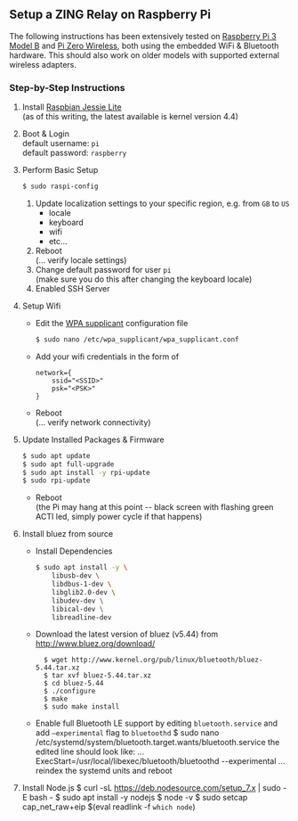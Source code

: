 ## Setup a **ZING** Relay on Raspberry Pi

The following instructions has been extensively tested on [Raspberry Pi 3 Model B](https://www.raspberrypi.org/products/raspberry-pi-3-model-b/) and [Pi Zero Wireless](https://www.raspberrypi.org/products/pi-zero-wireless/), both using the embedded WiFi & Bluetooth hardware. This should also work on older models with supported external wireless adapters.

### Step-by-Step Instructions

1. Install [Raspbian Jessie Lite](https://www.raspberrypi.org/downloads/raspbian/)   
(as of this writing, the latest available is kernel version 4.4)

1. Boot & Login   
default username: `pi`  
default password: `raspberry`

1. Perform Basic Setup
	```bash
	$ sudo raspi-config
	```
	1. Update localization settings to your specific region, e.g. from `GB` to `US`
		- locale
		- keyboard
		- wifi
		- etc...
	1. Reboot  
	   (... verify locale settings)
	1. Change default password for user `pi`  
	   (make sure you do this after changing the keyboard locale)
	1. Enabled SSH Server

1. Setup Wifi  
	- Edit the [WPA supplicant](http://w1.fi/wpa_supplicant/) configuration file
		```bash
		$ sudo nano /etc/wpa_supplicant/wpa_supplicant.conf
		```
	- Add your wifi credentials in the form of
		```
		network={
			ssid="<SSID>"
			psk="<PSK>"
		}
		```
	- Reboot  
	  (... verify network connectivity)

1. Update Installed Packages & Firmware
	```bash
	$ sudo apt update
	$ sudo apt full-upgrade
	$ sudo apt install -y rpi-update
	$ sudo rpi-update
	```

	- Reboot  
	(the Pi may hang at this point -- black screen with flashing green ACTI led, simply power cycle if that happens)

1. Install bluez from source
	- Install Dependencies  
		```bash
		$ sudo apt install -y \
			libusb-dev \
			libdbus-1-dev \
			libglib2.0-dev \
			libudev-dev \
			libical-dev \
			libreadline-dev
		```
	- Download the latest version of bluez (v5.44) from http://www.bluez.org/download/

			$ wget http://www.kernel.org/pub/linux/bluetooth/bluez-5.44.tar.xz
			$ tar xvf bluez-5.44.tar.xz
			$ cd bluez-5.44
			$ ./configure
			$ make
			$ sudo make install
	- Enable full Bluetooth LE support by
	editing `bluetooth.service` and add `–experimental` flag to `bluetoothd`
			$ sudo nano \
	    	/etc/systemd/system/bluetooth.target.wants/bluetooth.service
	the edited line should look like:
			...
			ExecStart=/usr/local/libexec/bluetooth/bluetoothd --experimental
			...
reindex the systemd units and reboot


1. Install Node.js
		$ curl -sL https://deb.nodesource.com/setup_7.x | sudo -E bash -
		$ sudo apt install -y nodejs
		$ node -v
		$ sudo setcap cap_net_raw+eip $(eval readlink -f `which node`)
